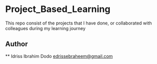 # Project_Based_Learning
This repo consist of the projects that I have done, or collaborated with colleagues during my learning journey


## Author
** Idriss Ibrahim Dodo <edrissebraheem@gmail.com>
